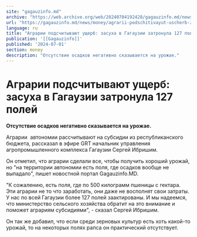 ```yaml
---
site: "gagauzinfo.md"
archive: "https://web.archive.org/web/20240704192428/gagauzinfo.md/news/money/agrarii-podschitivayut-uscherb-zasuha-v-gagauzii-zatronula-127-polei"
url: "https://gagauzinfo.md/news/money/agrarii-podschitivayut-uscherb-zasuha-v-gagauzii-zatronula-127-polei"
language: ru
title: "Аграрии подсчитывают ущерб: засуха в Гагаузии затронула 127 полей"
publication: '[[Gagauzinfo]]'
published: '2024-07-01'
section: money
description: "Отсутствие осадков негативно сказывается на урожае."
---
```


# Аграрии подсчитывают ущерб: засуха в Гагаузии затронула 127 полей

**Отсутствие осадков негативно сказывается на урожае.**

Аграрии  автономии рассчитывают на субсидии из республиканского бюджета, рассказал в эфире GRT начальник управления агропромышленного комплекса Гагаузии Сергей Ибришим.

Он отметил, что аграрии сделали все, чтобы получить хороший урожай, но "на территории автономии есть поля, где осадков вообще не выпадало", пишет новостной портал Gagauzinfo.MD.

"К сожалению, есть поля, где по 500 килограмм пшеницы с гектара. Эти аграрии не то что заработать, они даже не восполнят свои затраты. У нас по всей Гагаузии более 127 полей заактированы. И мы надеемся, что министерство сельского хозяйства обратит на это внимание и поможет аграриям субсидиями", - сказал Сергей Ибришим.

Он так же добавил, что если среди зерновых культур есть хоть какой-то урожай, то на некоторых полях рапса он практический отсутствует.